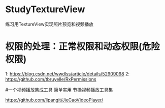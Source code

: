 # StudyTextureView
练习用TextureView实现照片预览和视频播放

# 权限的处理：正常权限和动态权限(危险权限)

 1: https://blog.csdn.net/wwdlss/article/details/52909098
 2: https://github.com/tbruyelle/RxPermissions

#一个视频播放集成工具 简单实用 节操视频播放工具集

  https://github.com/lipangit/JieCaoVideoPlayer/


